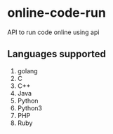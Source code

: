 # online-code-run
API to run code online using api


## Languages supported
1. golang
2. C
3. C++
4. Java
5. Python
6. Python3
7. PHP
8. Ruby